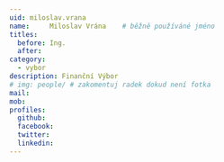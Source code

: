 ```yaml
---
uid: miloslav.vrana
name:     Miloslav Vrána  	# běžně používáné jméno
titles:
  before: Ing.
  after:
category:
  - vybor
description: Finanční Výbor
# img: people/ # zakomentuj radek dokud není fotka
mail:
mob: 
profiles:
  github:
  facebook:
  twitter:
  linkedin:
---
```



